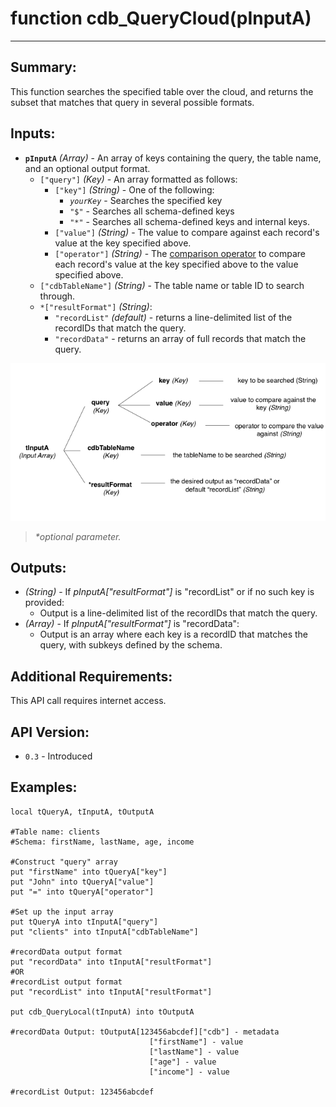 # function cdb_QueryCloud(pInputA)
---
## Summary:
This function searches the specified table over the cloud, and returns the subset that matches that query in several possible formats.

## Inputs:
* **`pInputA`**  *(Array)* - An array of keys containing the query, the table name, and an optional output format.
	* `["query"]` *(Key)* - An array formatted as follows:
    	* `["key"]` *(String)* - One of the following:
    		- *`yourKey`* - Searches the specified key
    		- `"$"` - Searches all schema-defined keys
    		- `"*"` - Searches all schema-defined keys and internal keys.
    	* `["value"]` *(String)* - The value to compare against each record's value at the key specified above.
    	* `["operator"]` *(String)* - The [comparison operator](../QueryOperators.md) to compare each record's value at the key specified above to the value specified above.
    - `["cdbTableName"]` *(String)* - The table name or table ID to search through.
    - `*["resultFormat"]` *(String)*: 
    	-  `"recordList"` *(default)* - returns a line-delimited list of the recordIDs that match the query.
    	- `"recordData"` - returns an array of full records that match the query.

![Query input diagram](../chartimages/QuerySimpleInput.png)

> _*optional parameter._

## Outputs:
* *(String)* - If *pInputA["resultFormat"]* is "recordList" or if no such key is provided:
	* Output is  a line-delimited list of the recordIDs that match the query.
* *(Array)* - If *pInputA["resultFormat"]* is "recordData":
	* Output is an array where each key is a recordID that matches the query, with subkeys defined by the schema.

## Additional Requirements:
This API call requires internet access.

## API Version:
* `0.3` - Introduced

## Examples:
```
local tQueryA, tInputA, tOutputA

#Table name: clients
#Schema: firstName, lastName, age, income

#Construct "query" array
put "firstName" into tQueryA["key"]
put "John" into tQueryA["value"]
put "=" into tQueryA["operator"]

#Set up the input array
put tQueryA into tInputA["query"]
put "clients" into tInputA["cdbTableName"]

#recordData output format
put "recordData" into tInputA["resultFormat"]
#OR
#recordList output format
put "recordList" into tInputA["resultFormat"]

put cdb_QueryLocal(tInputA) into tOutputA

#recordData Output: tOutputA[123456abcdef]["cdb"] - metadata
					  	       ["firstName"] - value
					  		   ["lastName"] - value
					  		   ["age"] - value
					  		   ["income"] - value
						  
#recordList Output: 123456abcdef
```